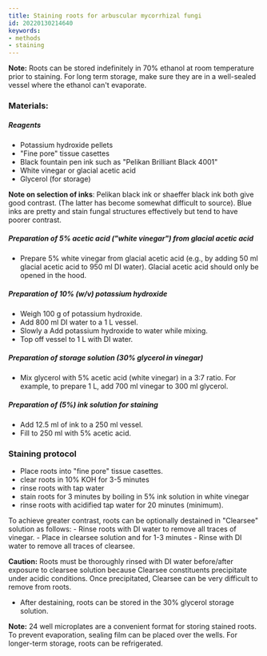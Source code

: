 ```yaml
---
title: Staining roots for arbuscular mycorrhizal fungi
id: 20220130214640
keywords:
- methods
- staining
---
```


**Note:** Roots can be stored indefinitely in 70% ethanol at room temperature prior to staining. For long term storage, make sure they are in a well-sealed vessel where the ethanol can't evaporate.

### Materials:

##### Reagents
- Potassium hydroxide pellets
- "Fine pore" tissue casettes
- Black fountain pen ink such as "Pelikan Brilliant Black 4001"
- White vinegar or glacial acetic acid
- Glycerol (for storage)

**Note on selection of inks**: Pelikan black ink or shaeffer black ink both give good contrast. (The latter has become somewhat difficult to source). Blue inks are pretty and stain fungal structures effectively but tend to have poorer contrast.

##### Preparation of 5% acetic acid ("white vinegar") from glacial acetic acid
- Prepare 5% white vinegar from glacial acetic acid (e.g., by adding 50 ml glacial acetic acid to 950 ml DI water). Glacial acetic acid should only be opened in the hood.

##### Preparation of 10% (w/v) potassium hydroxide
- Weigh 100 g of potassium hydroxide.
- Add 800 ml DI water to a 1 L vessel.
- Slowly a Add potassium hydroxide to water while mixing.
- Top off vessel to 1 L with DI water.

##### Preparation of storage solution (30% glycerol in vinegar)
- Mix glycerol with 5% acetic acid (white vinegar) in a 3:7 ratio. For example, to prepare 1 L, add 700 ml vinegar to 300 ml glycerol.

##### Preparation of (5%) ink solution for staining
- Add 12.5 ml of ink to a 250 ml vessel.
- Fill to 250 ml with 5% acetic acid.

### Staining protocol

- Place roots into "fine pore" tissue casettes.
- clear roots in 10% KOH for 3-5 minutes
- rinse roots with tap water
- stain roots for 3 minutes by boiling in 5% ink solution in white vinegar
- rinse roots with acidified tap water for 20 minutes (minimum).

To achieve greater contrast, roots can be optionally destained  in "Clearsee" solution as follows:
    - Rinse roots with DI water to remove all traces of vinegar.
    - Place in clearsee solution and for 1-3 minutes
    - Rinse with DI water to remove all traces of clearsee.

**Caution:** Roots must be thoroughly rinsed with DI water before/after exposure to clearsee solution because Clearsee constituents precipitate under acidic conditions. Once precipitated, Clearsee can be very difficult to remove from roots.

- After destaining, roots can be stored in the 30% glycerol storage solution.

**Note:** 24 well microplates are a convenient format for storing stained roots. To prevent evaporation, sealing film can be placed over the wells. For longer-term storage, roots can be refrigerated.